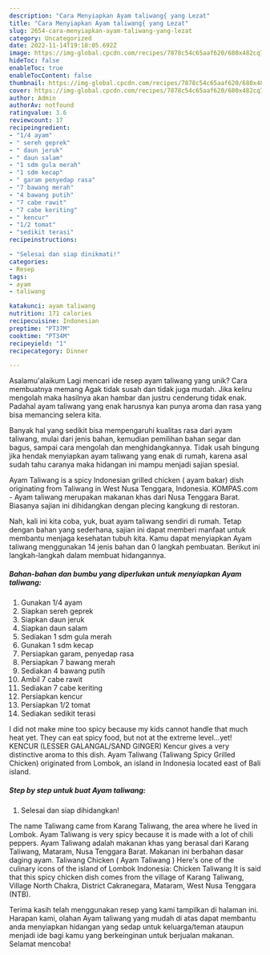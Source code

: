```yaml
---
description: "Cara Menyiapkan Ayam taliwang{ yang Lezat"
title: "Cara Menyiapkan Ayam taliwang{ yang Lezat"
slug: 2654-cara-menyiapkan-ayam-taliwang-yang-lezat
category: Uncategorized
date: 2022-11-14T19:18:05.692Z
image: https://img-global.cpcdn.com/recipes/7878c54c65aaf620/680x482cq70/ayam-taliwang-foto-resep-utama.jpg
hideToc: false
enableToc: true
enableTocContent: false
thumbnail: https://img-global.cpcdn.com/recipes/7878c54c65aaf620/680x482cq70/ayam-taliwang-foto-resep-utama.jpg
cover: https://img-global.cpcdn.com/recipes/7878c54c65aaf620/680x482cq70/ayam-taliwang-foto-resep-utama.jpg
author: Admin
authorAv: notfound
ratingvalue: 3.6
reviewcount: 17
recipeingredient:
- "1/4 ayam"
- " sereh geprek"
- " daun jeruk"
- " daun salam"
- "1 sdm gula merah"
- "1 sdm kecap"
- " garam penyedap rasa"
- "7 bawang merah"
- "4 bawang putih"
- "7 cabe rawit"
- "7 cabe keriting"
- " kencur"
- "1/2 tomat"
- "sedikit terasi"
recipeinstructions:

- "Selesai dan siap dinikmati!"
categories:
- Resep
tags:
- ayam
- taliwang

katakunci: ayam taliwang 
nutrition: 171 calories
recipecuisine: Indonesian
preptime: "PT37M"
cooktime: "PT34M"
recipeyield: "1"
recipecategory: Dinner

---
```



Asalamu'alaikum Lagi mencari ide resep ayam taliwang yang unik? Cara membuatnya memang Agak tidak susah dan tidak juga mudah. Jika keliru mengolah maka hasilnya akan hambar dan justru cenderung tidak enak. Padahal ayam taliwang yang enak harusnya kan punya aroma dan rasa yang bisa memancing selera kita.


Banyak hal yang sedikit bisa mempengaruhi kualitas rasa dari ayam taliwang, mulai dari jenis bahan, kemudian pemilihan bahan segar dan bagus, sampai cara mengolah dan menghidangkannya. Tidak usah bingung jika hendak menyiapkan ayam taliwang yang enak di rumah, karena asal sudah tahu caranya maka hidangan ini mampu menjadi sajian spesial.

Ayam Taliwang is a spicy Indonesian grilled chicken ( ayam bakar) dish originating from Taliwang in West Nusa Tenggara, Indonesia. KOMPAS.com - Ayam taliwang merupakan makanan khas dari Nusa Tenggara Barat. Biasanya sajian ini dihidangkan dengan plecing kangkung di restoran.


Nah, kali ini kita coba, yuk, buat ayam taliwang sendiri di rumah. Tetap dengan bahan yang sederhana, sajian ini dapat memberi manfaat untuk membantu menjaga kesehatan tubuh kita. Kamu dapat menyiapkan Ayam taliwang menggunakan 14 jenis bahan dan 0 langkah pembuatan. Berikut ini langkah-langkah dalam membuat hidangannya.

<!--inarticleads1-->

##### Bahan-bahan dan bumbu yang diperlukan untuk menyiapkan Ayam taliwang:

1. Gunakan 1/4 ayam
1. Siapkan  sereh geprek
1. Siapkan  daun jeruk
1. Siapkan  daun salam
1. Sediakan 1 sdm gula merah
1. Gunakan 1 sdm kecap
1. Persiapkan  garam, penyedap rasa
1. Persiapkan 7 bawang merah
1. Sediakan 4 bawang putih
1. Ambil 7 cabe rawit
1. Sediakan 7 cabe keriting
1. Persiapkan  kencur
1. Persiapkan 1/2 tomat
1. Sediakan sedikit terasi


I did not make mine too spicy because my kids cannot handle that much heat yet. They can eat spicy food, but not at the extreme level…yet! KENCUR (LESSER GALANGAL/SAND GINGER) Kencur gives a very distinctive aroma to this dish. Ayam Taliwang (Taliwang Spicy Grilled Chicken) originated from Lombok, an island in Indonesia located east of Bali island. 

<!--inarticleads2-->

##### Step by step untuk buat Ayam taliwang:


1. Selesai dan siap dihidangkan!

The name Taliwang came from Karang Taliwang, the area where he lived in Lombok. Ayam Taliwang is very spicy because it is made with a lot of chili peppers. Ayam Taliwang adalah makanan khas yang berasal dari Karang Taliwang, Mataram, Nusa Tenggara Barat. Makanan ini berbahan dasar daging ayam. Taliwang Chicken ( Ayam Taliwang ) Here&#39;s one of the culinary icons of the island of Lombok Indonesia: Chicken Taliwang It is said that this spicy chicken dish comes from the village of Karang Taliwang, Village North Chakra, District Cakranegara, Mataram, West Nusa Tenggara (NTB). 

Terima kasih telah menggunakan resep yang kami tampilkan di halaman ini. Harapan kami, olahan Ayam taliwang yang mudah di atas dapat membantu anda menyiapkan hidangan yang sedap untuk keluarga/teman ataupun menjadi ide bagi kamu yang berkeinginan untuk berjualan makanan. Selamat mencoba!
